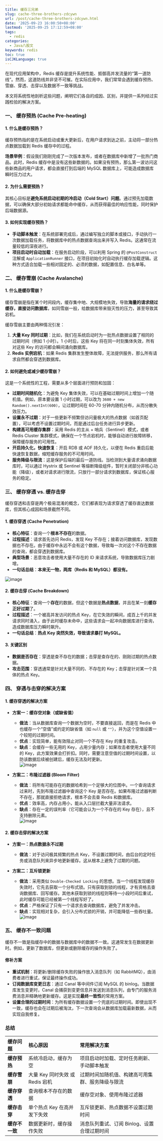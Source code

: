 ```yaml
---
title: 缓存三兄弟
slug: cache-three-brothers-zdcywn
url: /post/cache-three-brothers-zdcywn.html
date: '2025-09-23 16:00:50+08:00'
lastmod: '2025-09-25 17:12:59+08:00'
tags:
  - redis
categories:
  - Java八股文
keywords: redis
toc: true
isCJKLanguage: true
---
```






在现代应用架构中，Redis 缓存是提升系统性能、抵御高并发流量的“第一道防线”。然而，这道防线并非坚不可摧。在实际应用中，我们常常会遇到缓存预热、雪崩、穿透、击穿以及数据不一致等挑战。

本文将系统性地剖析这些问题，阐明它们各自的成因、区别，并提供一系列经过实践检验的解决方案。

### 一、 缓存预热 (Cache Pre-heating)

#### 1. 什么是缓存预热？

缓存预热指的是在系统启动或重大更新后，在用户请求到达之前，主动将一部分热点数据加载到 Redis 缓存中的过程。

**场景举例**：假设我们刚刚完成了一次版本发布，或者在数据库中新增了一批热门商品。此时，Redis 缓存中是没有这些新数据的。如果没有预热，那么第一波访问这些新商品的用户请求，都会直接打到后端的 MySQL 数据库上，可能造成数据库瞬时压力过大。

#### 2. 为什么需要预热？

其核心目标是**避免系统启动初期的冷启动（Cold Start）问题**。通过预先加载数据，可以确保大部分初始请求都能命中缓存，从而获得最佳的响应性能，同时保护后端数据源。

#### 3. 如何实现缓存预热？

- **手动脚本触发**：在系统部署完成后，通过编写独立的脚本或接口，手动执行一次数据加载任务，将数据库中的热点数据查询出来并写入 Redis。这通常在流量较低的深夜进行。
- **项目启动时自动加载**：在服务启动阶段，可以利用 Spring 的 `@PostConstruct` 注解或 `ApplicationRunner` 接口，在项目初始化时自动执行缓存加载逻辑。这种方式适合加载一些相对固定的、必须的数据，如配置信息、白名单等。

### 二、 缓存雪崩 (Cache Avalanche)

#### 1. 什么是缓存雪崩？

缓存雪崩是指在某个时间段内，缓存集中地、大规模地失效，导致**海量的请求绕过缓存，直接访问数据库**，如同雪崩一般，给数据库带来毁灭性的压力，甚至导致其宕机。

缓存雪崩主要由两种情况引发：

1. **大量 Key 同时过期**：比如，我们在系统启动时为一批热点数据设置了相同的过期时间（例如 1 小时）。1 小时后，这些 Key 将在同一时刻集体失效，所有对这些 Key 的访问都会瞬间涌向数据库。
2. **Redis 实例宕机**：如果 Redis 集群发生整体故障，无法提供服务，那么所有请求自然都会穿透到数据库。

#### 2. 如何避免或减少缓存雪崩？

这是一个系统性的工程，需要从多个层面进行预防和加固：

- **过期时间随机化**：为避免 Key 集体失效，可以在基础过期时间上增加一个随机值。例如，原本要设置 1 小时过期，可以改为 `3600 + new Random().nextInt(600)`，让过期时间在 60-70 分钟内随机分布，从而分散失效压力。
- **设置永不过期**：对于一些更新不频繁但访问量极大的热点数据（如首页配置），可以考虑不设置过期时间，而是通过后台任务进行异步更新。
- **构建高可用缓存集群**：采用 Redis 的主从 + 哨兵（Sentinel）模式，或者 Redis Cluster 集群模式，确保在一个节点宕机时，能够自动进行故障转移，保障缓存服务的可用性。
- **开启持久化，快速恢复**：开启 RDB 或 AOF 持久化，以便在 Redis 重启后能快速恢复数据，缩短缓存服务的不可用时间。
- **服务降级与限流**：这是保护后端的最后一道防线。当检测到大量请求涌向数据库时，可以通过 Hystrix 或 Sentinel 等熔断降级组件，暂时关闭部分非核心功能（降级），或者对请求进行限流，只放行一部分请求到数据库，保证核心服务的稳定。

### 三、 缓存穿透 vs. 缓存击穿

缓存穿透和击穿是两个极易混淆的概念，它们都表现为请求穿透了缓存直达数据库，但其核心成因和场景截然不同。

#### 1. 缓存穿透 (Cache Penetration)

- **核心特征**：查询一个**根本不存在**的数据。
- **过程描述**：请求首先访问 Redis，发现 Key 不存在；接着访问数据库，发现数据也不存在。由于缓存中永远不会有这个数据，导致每一次对这个不存在数据的查询，都会穿透到数据库。
- **典型场景**：恶意攻击者使用大量不存在的 ID 来请求系统，导致数据库压力剧增。
- **一句话总结**：**本来无一物，两库（Redis 和 MySQL）都没有。**

![image](https://raw.githubusercontent.com/Anonymity-0/Picgo/main/img/20250923161229.png)

#### 2. 缓存击穿 (Cache Breakdown)

- **核心特征**：查询一个**存在**的数据，但这个数据是**热点数据**，并且在某一刻**缓存正好过期**了。
- **过程描述**：一个被高并发访问的热点 Key，在它失效的瞬间，成百上千的并发请求同时涌入，由于此时缓存未命中，这些请求会一起冲向数据库进行查询，造成数据库压力瞬时飙升。
- **一句话总结**：**热点 Key 突然失效，导致请求暴打 MySQL。**

#### 3. 关键区别

- **数据是否存在**：穿透是查不存在的数据；击穿是查存在的、刚刚过期的热点数据。
- **攻击范围**：穿透通常是针对大量不同的、不存在的 Key；击穿是针对某一个具体的热点 Key。

### 四、 穿透与击穿的解决方案

#### 1. 缓存穿透的解决方案

- **方案一：缓存空对象（或缺省值）**

  - **做法**：当从数据库查询一个数据为空时，不要直接返回，而是在 Redis 中也缓存一个“空值”或约定的缺省值（如 `null` 或 `""`），并为这个空值设置一个较短的过期时间。
  - **优点**：实现简单，能有效阻止对同一个不存在 Key 的重复攻击。
  - **缺点**：会缓存一些无用的 Key，占用少量内存；如果攻击者使用大量不同的 Key，此方案效果会打折扣。同时，需要注意空值的过期时间设置，以防该数据后续被创建后，缓存无法及时更新。  
    ​![image](https://raw.githubusercontent.com/Anonymity-0/Picgo/main/img/20250923161258.png)
- **方案二：布隆过滤器 (Bloom Filter)**

  - **做法**：将所有可能存在的数据哈希到一个足够大的位图中。一个查询请求过来时，先到布隆过滤器中查询这个 Key 是否存在。如果布隆过滤器判断不存在，那就直接拒绝请求，根本不会去查 Redis 和数据库。
  - **优点**：效率高，内存占用小，能从入口层拦截大量非法请求。
  - **缺点**：存在一定的误判率（它可能会认为一个不存在的 Key 存在），且不支持删除元素。  
    ​![image](https://raw.githubusercontent.com/Anonymity-0/Picgo/main/img/20250923161503.png)

#### 2. 缓存击穿的解决方案

- **方案一：热点数据永不过期**

  - **做法**：对于访问极其频繁的热点 Key，不设置过期时间，由后台的定时任务或消息队列来异步地更新缓存。这从根本上避免了过期的问题。
- **方案二：互斥锁更新**

  - **做法**：采用类似 `Double-Checked Locking` 的思想。当一个线程发现缓存失效时，它先去获取一个分布式锁。只有获取到锁的线程，才有资格去查询数据库、回写缓存。其他未获取到锁的线程则等待一小段时间后重试，此时缓存可能已经被第一个线程写好了。
  - **优点**：严格保证了只有一个请求去查询数据库，避免了并发冲击。
  - **缺点**：实现相对复杂，会引入分布式锁的开销，并可能降低一些吞吐量。  
    ​![image](https://raw.githubusercontent.com/Anonymity-0/Picgo/main/img/20250923162000.png)

### 五、 缓存不一致问题

缓存不一致是指缓存中的数据与数据库中的数据不一致。这通常发生在数据更新时。例如，更新了数据库，但更新或删除缓存的操作失败了。

#### 修补方案

- **重试机制**：将更新/删除缓存失败的操作放入消息队列（如 RabbitMQ），由消费者进行重试，保证最终操作成功。
- **订阅数据库变更日志**：通过 Canal 等中间件订阅 MySQL 的 binlog。当数据库发生变更时，Canal 会捕获到变更信息并发送到消息队列，由专门的服务消费消息并精确地更新缓存。这是实现**最终一致性**的常用方案。
- **设置合理的过期时间**：为所有缓存数据设置一个兜底的过期时间。即使出现不一致，缓存也会在过期后被淘汰，下一次查询会从数据库加载最新数据，从而实现自我修复。

### 总结

|缓存问题|核心原因|常用解决方案|
| :---------| :--------------------------------| :-------------------------------------------------|
|**缓存预热**|系统冷启动，缓存为空|项目启动时加载、定时任务刷新、手动脚本触发|
|**缓存雪崩**|大量 Key 同时失效 或 Redis 宕机|过期时间加随机值、构建高可用集群、服务降级与限流|
|**缓存穿透**|查询根本不存在的数据|缓存空对象、使用布隆过滤器|
|**缓存击穿**|单个热点 Key 在高并发下失效|互斥锁更新、热点数据不设置过期时间|
|**缓存不一致**|数据更新时，缓存操作失败|消息队列重试、订阅 Binlog、设置合理过期时间|

‍

‍

‍
